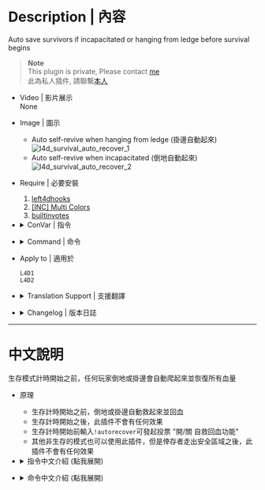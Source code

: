 # Description | 內容
Auto save survivors if incapacitated or hanging from ledge before survival begins

> __Note__ <br/>
This plugin is private, Please contact [me](https://github.com/fbef0102/Game-Private_Plugin#私人插件列表-private-plugins-list)<br/>
此為私人插件, 請聯繫[本人](https://github.com/fbef0102/Game-Private_Plugin#私人插件列表-private-plugins-list)

* Video | 影片展示
<br/>None

* Image | 圖示
	* Auto self-revive when hanging from ledge (掛邊自動起來)
	<br/>![l4d_survival_auto_recover_1](image/l4d_survival_auto_recover_1.gif)
	* Auto self-revive when incapacitated (倒地自動起來)
	<br/>![l4d_survival_auto_recover_2](image/l4d_survival_auto_recover_2.gif)

* Require | 必要安裝
	1. [left4dhooks](https://forums.alliedmods.net/showthread.php?t=321696)
	2. [[INC] Multi Colors](https://github.com/fbef0102/L4D1_2-Plugins/releases/tag/Multi-Colors)
	3. [builtinvotes](https://github.com/fbef0102/Game-Private_Plugin/releases/tag/builtinvotes)

* <details><summary>ConVar | 指令</summary>

    * cfg/sourcemod/l4d_survival_auto_recover.cfg
        ```php
		// 0=Plugin off, 1=Plugin on.
		l4d_survival_auto_recover_enable "1"

		// Delay to start another a autorecover vote after vote ends.
		l4d_survival_auto_recover_delay "60"

		// Numbers of real survivor and infected player required to start a autorecover vote.
		l4d_survival_auto_recover_required "2"

		// If 1, players can not call autorecover vote after game starts (survivors leaving saferoom / survival or scavenge begins)
		l4d_survival_auto_recover_game_block "1"

		// Enable autorecover by default in survival mode? [1-Enable/0-Disable]
		l4d_survival_auto_recover_survival_default_value "1"

		// Enable autorecover by default in non-survival mode? [1-Enable/0-Disable]
		l4d_survival_auto_recover_non-survival_default_value "0"

		// Auto save survivors if 1: Incap, 2: Hang from ledge, 3: Both
		l4d_survival_auto_recover_save_type "3"
        ```
</details>

* <details><summary>Command | 命令</summary>

	* **Calls a vote to enable / disable autorecover**
		```php
		sm_autorecover
		```
</details>

* Apply to | 適用於
	```
	L4D1
	L4D2
	```

* <details><summary>Translation Support | 支援翻譯</summary>

	```
	English
	繁體中文
	简体中文
	```
</details>

* <details><summary>Changelog | 版本日誌</summary>

	* v1.3 (2024-11-15)
		* Optimize code

	* v1.2 (2024-9-3)
		* Add translation file

	* v1.1 (2023-2-2)
		* Add a cvar ```l4d_survival_auto_recover_non-survival_default_value```
		* Support other game mode
		
	* v1.0
		* Initial Release
</details>

- - - -
# 中文說明
生存模式計時開始之前，任何玩家倒地或掛邊會自動爬起來並恢復所有血量

* 原理
	* 生存計時開始之前，倒地或掛邊自動救起來並回血
	* 生存計時開始之後，此插件不會有任何效果
	* 生存計時開始前輸入```!autorecover```可發起投票 "開/關 自救回血功能"
	* 其他非生存的模式也可以使用此插件，但是倖存者走出安全區域之後，此插件不會有任何效果

* <details><summary>指令中文介紹 (點我展開)</summary>

    * cfg/sourcemod/l4d_survival_auto_recover.cfg
        ```php
		// 0=關閉插件, 1=啟動插件
		l4d_survival_auto_recover_enable "1"

		// 可以發起下次投票的冷卻時間
		l4d_survival_auto_recover_delay "60"

		// 至少需要的真人倖存者/特感數量在場，才能發起投票 "開/關 自救回血功能"
		l4d_survival_auto_recover_required "2"

		// 為1時，遊戲開始後不能發起投票 (倖存者離開安全區域 / 生存或清道夫模式計時開始)
		l4d_survival_auto_recover_game_block "1"

		// 在生存模式下自動啟動此插件? [1-啟用/0-不啟用]
		l4d_survival_auto_recover_survival_default_value "1"

		// 在非生存模式下自動啟動此插件? [1-啟用/0-不啟用]
		l4d_survival_auto_recover_non-survival_default_value "0"

		// 自救回血功能適用以下情況 1: 倒地時, 2: 掛邊時, 3: 兩者皆是
		l4d_survival_auto_recover_save_type "3"
        ```
</details>

* <details><summary>命令中文介紹 (點我展開)</summary>

	* **發起投票 開/關 自救回血功能 (遊戲開始之前)**
		```php
		sm_autorecover
		```
</details>